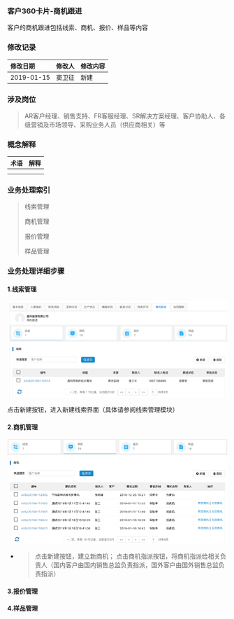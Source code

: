 ### 客户360卡片-商机跟进

客户的商机跟进包括线索、商机、报价、样品等内容

### 修改记录

| 修改日期 | 修改人 | 修改内容 |
| :--- | :--- | :--- |
| 2019-01-15 | 窦卫征 | 新建 |

### 涉及岗位

> AR客户经理、销售支持、FR客服经理、SR解决方案经理、客户协助人、各级营销及市场领导、采购业务人员（供应商相关）等

### 概念解释

| 术语 | 解释 |
| :--- | :--- |
|  |  |
|  |  |

### 业务处理索引

> 线索管理
>
> 商机管理
>
> 报价管理
>
> 样品管理

### 业务处理详细步骤

#### 1.线索管理

![](/assets/xsgllb2229.png)

点击新建按钮，进入新建线索界面（具体请参阅线索管理模块）

#### 2.商机管理

![](/assets/sjgllb2230.png)

* > 点击新建按钮，建立新商机； 点击商机指派按钮，将商机指派给相关负责人（国内客户由国内销售总监负责指派，国外客户由国外销售总监负责指派）

#### 3.报价管理



#### 4.样品管理



